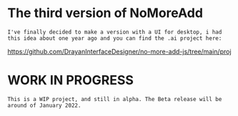# The third version of NoMoreAdd
	I've finally decided to make a version with a UI for desktop, i had this idea about one year ago and you can find the .ai project here:
https://github.com/DrayanInterfaceDesigner/no-more-add-js/tree/main/proj

# WORK IN PROGRESS
	This is a WIP project, and still in alpha. The Beta release will be around of January 2022.
